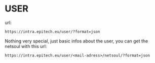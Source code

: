 # USER

url:
````
https://intra.epitech.eu/user/?format=json
````
Nothing very special, just basic infos about the user, you can get the netsoul with this url:

````
https://intra.epitech.eu/user/<mail-adress>/netsoul/?format=json
````

